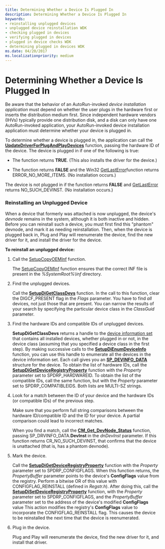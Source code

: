 ```yaml
---
title: Determining Whether a Device Is Plugged In
description: Determining Whether a Device Is Plugged In
keywords:
- reinstalling unplugged devices
- unplugged device reinstallation WDK
- checking plugged in devices
- verifying plugged in devices
- plugged in device checks WDK
- determining plugged in devices WDK
ms.date: 04/20/2017
ms.localizationpriority: medium
---
```


# Determining Whether a Device Is Plugged In


Be aware that the behavior of an AutoRun-invoked *device installation application* must depend on whether the user plugs in the hardware first or inserts the distribution medium first. Since independent hardware vendors (IHVs) typically provide one distribution disk, and a disk can only have one AutoRun-invoked application, your AutoRun-invoked device installation application must determine whether your device is plugged in.

To determine whether a device is plugged in, the application can call the [**UpdateDriverForPlugAndPlayDevices**](/windows/win32/api/newdev/nf-newdev-updatedriverforplugandplaydevicesa) function, passing the hardware ID of the device. The device is plugged in if one of the following is true:

-   The function returns **TRUE**. (This also installs the driver for the device.)

-   The function returns **FALSE** and the Win32 [GetLastError](/windows/win32/api/errhandlingapi/nf-errhandlingapi-getlasterror)function returns ERROR_NO_MORE_ITEMS. (No installation occurs.)

The device is not plugged in if the function returns **FALSE** and [GetLastError](/windows/win32/api/errhandlingapi/nf-errhandlingapi-getlasterror) returns NO_SUCH_DEVINST. (No installation occurs.)

### Reinstalling an Unplugged Device

When a device that formerly was attached is now unplugged, the device's *devnode* remains in the system, although it is both inactive and hidden. Before you can reinstall such a device, you must first find this "phantom" devnode, and mark it as needing reinstallation. Then, when the device is plugged back in, Plug and Play will reenumerate the device, find the new driver for it, and install the driver for the device.

**To reinstall an unplugged device:**

1.  Call the [SetupCopyOEMInf](/windows/win32/api/setupapi/nf-setupapi-setupcopyoeminfa) function.

    The [SetupCopyOEMInf](/windows/win32/api/setupapi/nf-setupapi-setupcopyoeminfa) function ensures that the correct INF file is present in the *%SystemRoot%\\inf* directory.

2.  Find the unplugged devices.

    Call the [**SetupDiGetClassDevs**](/windows/win32/api/setupapi/nf-setupapi-setupdigetclassdevsw) function. In the call to this function, clear the DIGCF_PRESENT flag in the *Flags* parameter. You have to find *all* devices, not just those that are present. You can narrow the results of your search by specifying the particular device class in the *ClassGuid* parameter.

3.  Find the hardware IDs and compatible IDs of unplugged devices.

    **SetupDiGetClassDevs** returns a handle to the [device information set](device-information-sets.md) that contains all installed devices, whether plugged in or not, in the device class (assuming that you specified a device class in the first step). By making successive calls to the [**SetupDiEnumDeviceInfo**](/windows/win32/api/setupapi/nf-setupapi-setupdienumdeviceinfo) function, you can use this handle to enumerate all the devices in the device information set. Each call gives you an [**SP_DEVINFO_DATA**](/windows/win32/api/setupapi/ns-setupapi-sp_devinfo_data) structure for the device. To obtain the list of hardware IDs, call the [**SetupDiGetDeviceRegistryProperty**](/windows/win32/api/setupapi/nf-setupapi-setupdigetdeviceregistrypropertya) function with the *Property* parameter set to SPDRP_HARDWAREID. To obtain the list of the compatible IDs, call the same function, but with the *Property* parameter set to SPDRP_COMPATIBLEIDS. Both lists are MULTI-SZ strings.

4.  Look for a match between the ID of your device and the hardware IDs (or compatible IDs) of the previous step.

    Make sure that you perform full string comparisons between the hardware ID/compatible ID and the ID for your device. A partial comparison could lead to incorrect matches.

    When you find a match, call the [**CM_Get_DevNode_Status**](/windows/win32/api/cfgmgr32/nf-cfgmgr32-cm_get_devnode_status) function, passing SP_DRVINFO_DATA.**DevInst** in the *dnDevInst* parameter. If this function returns CR_NO_SUCH_DEVINST, that confirms that the device is unattached (that is, has a phantom devnode).

5.  Mark the device.

    Call the [**SetupDiGetDeviceRegistryProperty**](/windows/win32/api/setupapi/nf-setupapi-setupdigetdeviceregistrypropertya) function with the *Property* parameter set to SPDRP_CONFIGFLAGS. When this function returns, the *PropertyBuffer* parameter points to the device's **ConfigFlags** value from the registry. Perform a bitwise OR of this value with CONFIGFLAG_REINSTALL (defined in *Regstr.h*). After doing this, call the [**SetupDiSetDeviceRegistryProperty**](/windows/win32/api/setupapi/nf-setupapi-setupdisetdeviceregistrypropertya) function, with the *Property* parameter set to SPDRP_CONFIGFLAGS, and the *PropertyBuffer* parameter set to the address of the device's modified **ConfigFlags** value This action modifies the registry's **ConfigFlags** value to incorporate the CONFIGFLAG_REINSTALL flag. This causes the device to be reinstalled the next time that the device is reenumerated.

6.  Plug in the device.

    Plug and Play will reenumerate the device, find the new driver for it, and install that driver.

